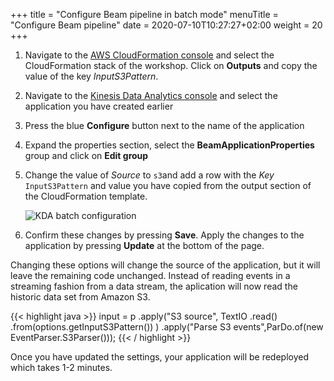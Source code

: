 +++
title = "Configure Beam pipeline in batch mode"
menuTitle = "Configure Beam pipeline"
date = 2020-07-10T10:27:27+02:00
weight = 20
+++


1. Navigate to the [AWS CloudFormation console](https://console.aws.amazon.com/cloudformation) and select the CloudFormation stack of the workshop. Click on **Outputs** and copy the value of the key *InputS3Pattern*. 

1. Navigate to the [Kinesis Data Analytics console](https://console.aws.amazon.com/kinesisanalytics/home#/applications/dashboard) and select the application you have created earlier

1. Press the blue **Configure** button next to the name of the application

1. Expand the properties section, select the **BeamApplicationProperties** group and click on **Edit group**

1. Change the value of *Source* to `s3`and add a row with the *Key* `InputS3Pattern` and value you have copied from the output section of the CloudFormation template.

	![KDA batch configuration](/images/beam-on-kda/kda-update-config-batch.png)

1. Confirm these changes by pressing **Save**. Apply the changes to the application by pressing **Update** at the bottom of the page.

Changing these options will change the source of the application, but it will leave the remaining code unchanged. Instead of reading events in a streaming fashion from a data stream, the aplication will now read the historic data set from Amazon S3.

{{< highlight java >}}
	input = p
		.apply("S3 source", TextIO
			.read()
			.from(options.getInputS3Pattern())
		)
		.apply("Parse S3 events",ParDo.of(new EventParser.S3Parser()));
{{< / highlight >}}

Once you have updated the settings, your application will be redeployed which takes 1-2 minutes.